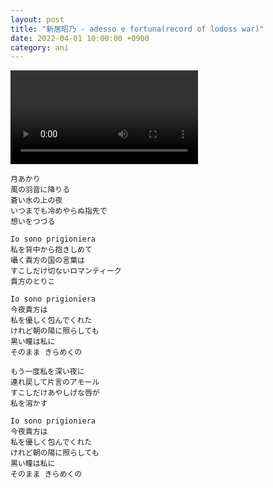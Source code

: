 ```yaml
---
layout: post
title: "新居昭乃 - adesso e fortuna(record of lodoss war)"
date: 2022-04-01 10:00:00 +0900
category: ani
---
```


<div class="video-container">
    <video id="player" class="video-js vjs-default-skin vjs-big-play-centered" data-json="/public/json/ani/新居昭乃 - adesso e fortuna(record of lodoss war).json"></video>
</div>

```
月あかり
風の羽音に降りる
蒼い水の上の夜
いつまでも冷めやらぬ指先で
想いをつづる

Io sono prigioniera
私を背中から抱きしめて
囁く貴方の国の言葉は
すこしだけ切ないロマンティーク
貴方のとりこ

Io sono prigioniera
今夜貴方は
私を優しく包んでくれた
けれど朝の陽に照らしても
黒い瞳は私に
そのまま きらめくの

もう一度私を深い夜に
連れ戻して片言のアモール
すこしだけあやしげな唇が
私を溶かす

Io sono prigioniera
今夜貴方は
私を優しく包んでくれた
けれど朝の陽に照らしても
黒い瞳は私に
そのまま きらめくの
```